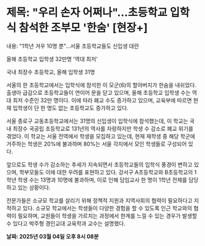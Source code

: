 # **제목: "우리 손자 어쩌나"…초등학교 입학식 참석한 조부모 '한숨' [현장+]**

  내용: "1학년 겨우 10명 뿐"…서울 초등학교들도 신입생 대란

올해 초등학교 입학생 32만명 '역대 최저'

국내 최장수 초등학교, 올해 입학생 31명

서울의 한 초등학교에서는 입학식에 참석한 이 모군(6)의 할아버지가 한숨을 내쉬었다. 출생아 급감으로 초등학교들이 연이어 문을 닫고 있으며, 올해 초등학교 입학생 수는 역대 최저 수준인 32만 명이다. 이에 따라 폐교 수도 증가하고 있으며, 교육부에 따르면 현재 입학생이 단 한 명도 없는 초등학교도 증가하고 있다.

서울 종로구 교동초등학교에서는 31명의 신입생이 입학식에 참석했는데, 이 학교는 국내 최장수 국공립 초등학교로 131년의 역사를 자랑하지만 학생 수 감소로 폐교 위기를 겪었다. 이 학교는 서울 전역에서 학생을 모집하고 있는데, 현재 재학생 중 해당 학군에 거주하는 학생은 20%에 불과하며 80%는 서울 각지에서 모인 학생들로 구성되어 있다.

앞으로도 학생 수가 감소하는 추세가 지속되면서 초등학교들의 입학식 풍경이 변하고 있으며, 학부모들도 이에 대한 우려를 표현하고 있다. 강서구 A초등학교와 B초등학교의 1학년 학생 수는 13명과 10명에 불과하며, 이로 인해 담임교사 한 명이 1학년 전체를 담당하고 있는 상황이다.

전문가들은 소규모 학교를 살리기 위해 정책적 지원과 지역사회의 협력이 필요하다고 지적하고 있다. 소규모 학교에서는 학생들이 다양한 경험을 할 수 있도록 인근 학교와의 협력이 필요하며, 교원들이 학생을 가르치는 과정에서 한계를 느낄 수 있는 경우가 발생할 수 있다고 박주형 경인교대 교육학과 교수는 설명했다.

  **날짜: 2025년 03월 04일 오후 8시 08분**